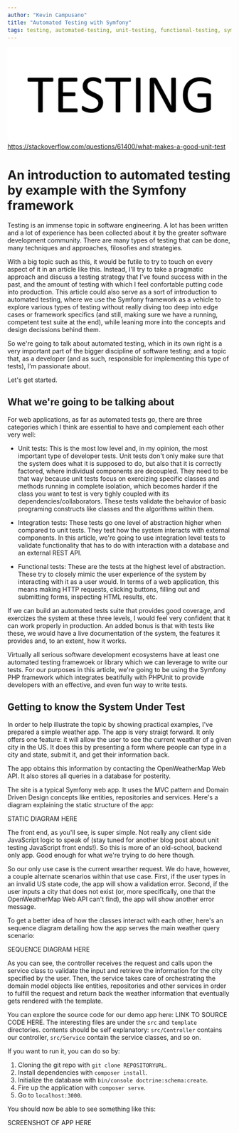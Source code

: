 ```yaml
---
author: "Kevin Campusano"
title: "Automated Testing with Symfony"
tags: testing, automated-testing, unit-testing, functional-testing, symfony, phpunit, php
---
```


![Banner](auomated-testing-with-symfony/banner.png)
https://stackoverflow.com/questions/61400/what-makes-a-good-unit-test

# An introduction to automated testing by example with the Symfony framework

Testing is an immense topic in software engineering. A lot has been written and a lot of experience has been collected about it by the greater software development community. There are many types of testing that can be done, many techniques and approaches, filosofies and strategies.

With a big topic such as this, it would be futile to try to touch on every aspect of it in an article like this. Instead, I'll try to take a pragmatic approach and discuss a testing strategy that I've found success with in the past, and the amount of testing with which I feel confortable putting code into production. This article could also serve as a sort of introduction to automated testing, where we use the Symfony framework as a vehicle to explore various types of testing without really diving too deep into edge cases or framework specifics (and still, making sure we have a running, competent test suite at the end), while leaning more into the concepts and design decissions behind them.

So we're going to talk about automated testing, which in its own right is a very important part of the bigger discipline of software testing; and a topic that, as a developer (and as such, responsible for implementing this type of tests), I'm passionate about.

Let's get started.

## What we're going to be talking about

For web applications, as far as automated tests go, there are three categories which I think are essential to have and complement each other very well:

- Unit tests: This is the most low level and, in my opinion, the most important type of developer tests. Unit tests don't only make sure that the system does what it is supposed to do, but also that it is correctly factored, where individual components are decoupled. They need to be that way because unit tests focus on exercizing specific classes and methods running in complete isolation, which becomes harder if the class you want to test is very tighly coupled with its dependencies/collaborators. These tests validate the behavior of basic programing constructs like classes and the algorithms within them.

- Integration tests: These tests go one level of abstraction higher when compared to unit tests. They test how the system interacts with external components. In this article, we're going to use integration level tests to validate functionality that has to do with interaction with a database and an external REST API. 

- Functional tests: These are the tests at the highest level of abstraction. These try to closely mimic the user experience of the system by interacting with it as a user would. In terms of a web application, this means making HTTP requests, clicking buttons, filling out and submitting forms, inspecting HTML results, etc.

If we can build an automated tests suite that provides good coverage, and exercizes the system at these three levels, I would feel very confident that it can work properly in production. An added bonus is that with tests like these, we would have a live documentation of the system, the features it provides and, to an extent, how it works.

Virtually all serious software development ecosystems have at least one automated testing framewoek or library which we can leverage to write our tests. For our purposes in this article, we're going to be using the Symfony PHP framework which integrates beatifully with PHPUnit to provide developers with an effective, and even fun way to write tests.

## Getting to know the System Under Test

In order to help illustrate the topic by showing practical examples, I've prepared a simple weather app. The app is very straigt forward. It only offers one feature: it will allow the user to see the current weather of a given city in the US. It does this by presenting a form where people can type in a city and state, submit it, and get their information back.

The app obtains this information by contacting the OpenWeatherMap Web API. It also stores all queries in a database for posterity.

The site is a typical Symfony web app. It uses the MVC pattern and Domain Driven Design concepts like entities, repositories and services. Here's a diagram explaining the static structure of the app:

STATIC DIAGRAM HERE

The front end, as you'll see, is super simple. Not really any client side JavaScript logic to speak of (stay tuned for another blog post about unit testing JavaScript front ends!). So this is more of an old-school, backend only app. Good enough for what we're trying to do here though.

So our only use case is the current wearther request. We do have, however, a couple alternate scenarios within that use case. First, if the user types in an invalid US state code, the app will show a validation error. Second, if the user inputs a city that does not exist (or, more specifically, one that the OpenWeatherMap Web API can't find), the app will show another error message.

To get a better idea of how the classes interact with each other, here's an sequence diagram detailing how the app serves the main weather query scenario:

SEQUENCE DIAGRAM HERE

As you can see, the controller receives the request and calls upon the service class to validate the input and retrieve the information for the city specified by the user. Then, the service takes care of orchestrating the domain model objects like entities, repositories and other services in order to fulfill the request and return back the weather information that eventually gets rendered with the template.

You can explore the source code for our demo app here: LINK TO SOURCE CODE HERE. The interesting files are under the `src` and `template` directories. contents should be self explanatory: `src/Controller` contains our controller, `src/Service` contain the service classes, and so on.

If you want to run it, you can do so by:

1. Cloning the git repo with `git clone REPOSITORYURL`.
2. Install dependencies with `composer install`.
3. Initialize the database with `bin/console doctrine:schema:create`.
4. Fire up the application with `composer serve`.
5. Go to `localhost:3000`.

You should now be able to see something like this:

SCREENSHOT OF APP HERE

<!-- There's a slight mental mapping that we need to do when we talk about our three-tier testing conceptual model and Symfony's. In the Symfony world, they talk about two types of tests: unit tests and functional tests. That's the distiction that the frameworks makes implementation wise. In terms of our conceptual categorization that we did earlier, Symfony's "unit tests" are the same as the "unit tests" that we described. Our other two catergories: integration and functional, fall into the "functional" type of Symfony tests. We'll see how that pans out shortly. -->
